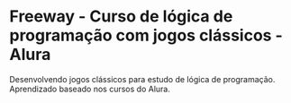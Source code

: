 # Freeway - Curso de lógica de programação com jogos clássicos - Alura
Desenvolvendo jogos clássicos para estudo de lógica de programação. Aprendizado baseado nos cursos do Alura.
